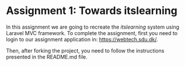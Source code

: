 # Assignment 1: Towards itslearning

In this assignment we are going to recreate the *itslearning* system using Laravel MVC framework.
To complete the assignment, first you need to login to our assignment application in: https://webtech.sdu.dk/.

Then, after forking the project, you need to follow the instructions presented in the README.md file.